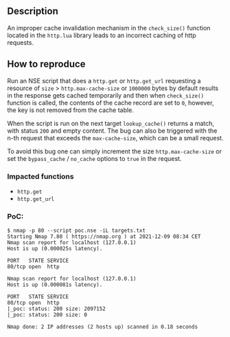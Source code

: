 ## Description
An improper cache invalidation mechanism in the `check_size()` function located in the `http.lua` library leads to an incorrect caching of http requests.

## How to reproduce
Run an NSE script that does a `http.get` or `http.get_url` requesting a resource of `size` > `http.max-cache-size` or `1000000` bytes by default results in the response gets cached temporarily and then when `check_size()` function is called, the contents of the cache record are set to `0`, however, the key is not removed from the cache table. 

When the script is run on the next target `lookup_cache()` returns a match, with status `200` and empty content.
The bug can also be triggered with the n-th request that exceeds the `max-cache-size`, which can be a small request.

To avoid this bug one can simply increment the size `http.max-cache-size` or set the `bypass_cache` / `no_cache` options to `true` in the request.


### Impacted functions
* `http.get` 
* `http.get_url`

### PoC:
```
$ nmap -p 80 --script poc.nse -iL targets.txt
Starting Nmap 7.80 ( https://nmap.org ) at 2021-12-09 08:34 CET
Nmap scan report for localhost (127.0.0.1)
Host is up (0.000025s latency).

PORT   STATE SERVICE
80/tcp open  http

Nmap scan report for localhost (127.0.0.1)
Host is up (0.000081s latency).

PORT   STATE SERVICE
80/tcp open  http
|_poc: status: 200 size: 2097152
|_poc: status: 200 size: 0

Nmap done: 2 IP addresses (2 hosts up) scanned in 0.18 seconds
```
